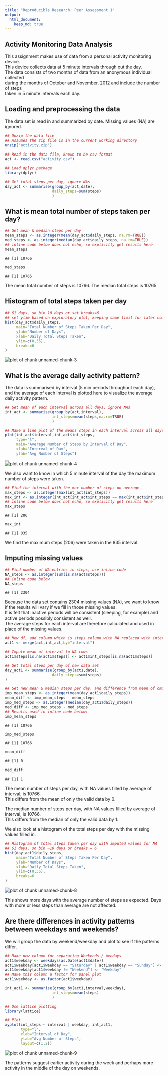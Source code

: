 ```yaml
---
title: "Reproducible Research: Peer Assessment 1"
output: 
  html_document:
    keep_md: true
---
```


## Activity Monitoring Data Analysis

This assignment makes use of data from a personal activity monitoring device.  
This device collects data at 5 minute intervals through out the day.  
The data consists of two months of data from an anonymous individual collected  
during the months of October and November, 2012 and include the number of steps  
taken in 5 minute intervals each day.



## Loading and preprocessing the data

The data set is read in and summarized by date. Missing values (NA) are ignored.  


```r
## Unzip the data file
## Assumes the zip file is in the current working directory
unzip("activity.zip")

## Read in the data file, known to be csv format
act <- read.csv("activity.csv")

## Load dplyr package
library(dplyr)

## Get total steps per day, ignore NAs
day_act <- summarise(group_by(act,date),
                     daily_steps=sum(steps)
                     )
```


## What is mean total number of steps taken per day?

```r
## Get mean & median steps per day
mean_steps <- as.integer(mean(day_act$daily_steps, na.rm=TRUE))
med_steps <- as.integer(median(day_act$daily_steps, na.rm=TRUE))
## inline code below does not echo, so explicitly get results here
mean_steps
```

```
## [1] 10766
```

```r
med_steps
```

```
## [1] 10765
```
The mean total number of steps is 10766. The median total steps is 10765.  

## Histogram of total steps taken per day  


```r
## 61 days, so bin 10 days or set breaks=6
## set ylim based on exploratory plot, keeping same limit for later comparison
hist(day_act$daily_steps,
     main="Total Number of Steps Taken Per Day", 
     ylab="Number of Days", 
     xlab="Daily Total Steps Taken",
     ylim=c(0,35), 
     breaks=6
)
```

![plot of chunk unnamed-chunk-3](figure/unnamed-chunk-3-1.png) 


## What is the average daily activity pattern?  
The data is summarised by interval (5 min periods throughout each day), and the average of each interval is plotted here to visualize the average daily activity pattern.  


```r
## Get mean of each interval across all days, ignore NAs
int_act <- summarise(group_by(act,interval),
                     int_steps=mean(steps,na.rm=TRUE)
                     )

## Make a line plot of the means steps in each interval across all days
plot(int_act$interval,int_act$int_steps,
     type="l",
     main="Average Number of Steps by Interval of Day",
     xlab="Interval of Day",
     ylab="Avg Number of Steps")
```

![plot of chunk unnamed-chunk-4](figure/unnamed-chunk-4-1.png) 

We also want to know in which 5 minute interval of the day the maximum number of steps were taken.  

```r
## Find the interval with the max number of steps on average
max_steps <- as.integer(max(int_act$int_steps))
max_int <- as.integer(int_act[int_act$int_steps == max(int_act$int_steps),1])
## inline code below does not echo, so explicitly get results here
max_steps
```

```
## [1] 206
```

```r
max_int
```

```
## [1] 835
```
We find the maximum steps (206) were taken in the 835 interval.

## Imputing missing values

```r
## Find number of NA entries in steps, use inline code
NA_steps <- as.integer(sum(is.na(act$steps)))
## inline code below
NA_steps
```

```
## [1] 2304
```

Because the data set contains 2304 missing values (NA), we want to know if the results will vary if we fill in those missing values.  
It is felt that inactive periods will be consistent (sleeping, for example) and active periods possibly consistent as well.  
The average steps for each interval are therefore calculated and used in place of the missing values.  


```r
## New df, add column which is steps column with NA replaced with interval mean
act1 <- merge(act,int_act,by="interval")

## Impute mean of interval to NA rows
act1$steps[is.na(act1$steps)] <- act1$int_steps[is.na(act1$steps)]

## Get total steps per day of new data set
day_act1 <- summarise(group_by(act1,date),
                     daily_steps=sum(steps)
)

## Get new mean & median steps per day, and difference from mean of omitted NA data set
imp_mean_steps <- as.integer(mean(day_act1$daily_steps))
mean_diff <- imp_mean_steps - mean_steps
imp_med_steps <- as.integer(median(day_act1$daily_steps))
med_diff <- imp_med_steps - med_steps
## Results used in inline code below:
imp_mean_steps
```

```
## [1] 10766
```

```r
imp_med_steps
```

```
## [1] 10766
```

```r
mean_diff
```

```
## [1] 0
```

```r
med_diff
```

```
## [1] 1
```
The mean number of steps per day, with NA values filled by average of interval, is 10766.  
This differs from the mean of only the valid data by 0.  

The median number of steps per day, with NA values filled by average of interval, is 10766.  
This differs from the median of only the valid data by 1.  

We also look at a histogram of the total steps per day with the missing values filled in.  
 

```r
## Histogram of total steps taken per day with imputed values for NA
## 61 days, so bin ~10 days or breaks = 6
hist(day_act1$daily_steps,
     main="Total Number of Steps Taken Per Day", 
     ylab="Number of Days", 
     xlab="Daily Total Steps Taken",
     ylim=c(0,35),
     breaks=6
)
```

![plot of chunk unnamed-chunk-8](figure/unnamed-chunk-8-1.png) 

This shows more days with the average number of steps as expected. Days with more or less steps than average are not affected.

## Are there differences in activity patterns between weekdays and weekends?  

We will group the data by weekend/weekday and plot to see if the patterns differ.  

```r
## Make new column for separating Weekends / Weedays
act1$weekday <- weekdays(as.Date(act1$date))
act1$weekday[act1$weekday == "Saturday" | act1$weekday == "Sunday"] <- "Weekend"
act1$weekday[act1$weekday != "Weekend"] <- "Weekday"
## Make this column a factor for panel plot
act1$weekday <- as.factor(act1$weekday)

int_act1 <- summarise(group_by(act1,interval,weekday),
                     int_steps=mean(steps)
                     )

## Use lattice plotting
library(lattice)

## Plot
xyplot(int_steps ~ interval | weekday, int_act1, 
       type="l",
       xlab="Interval of Day",
       ylab="Avg Number of Steps",
       layout=c(1,2))
```

![plot of chunk unnamed-chunk-9](figure/unnamed-chunk-9-1.png) 

The patterns suggest earlier activity during the week and perhaps more activity in the middle of the day on weekends.  
